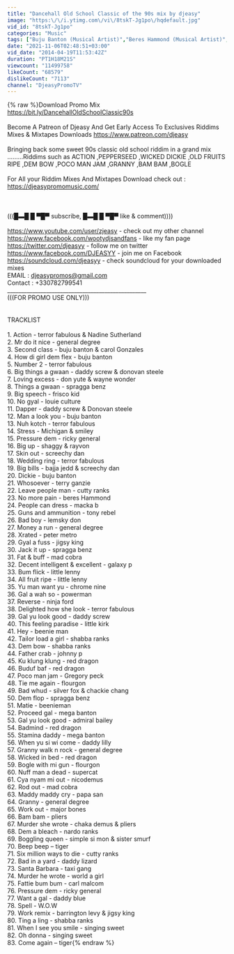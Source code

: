 ```yaml
---
title: "Dancehall Old School Classic of the 90s mix by djeasy"
image: "https:\/\/i.ytimg.com\/vi\/8tskT-Jg1po\/hqdefault.jpg"
vid_id: "8tskT-Jg1po"
categories: "Music"
tags: ["Buju Banton (Musical Artist)","Beres Hammond (Musical Artist)","Chaka Demus & Pliers (Musical Group)"]
date: "2021-11-06T02:48:51+03:00"
vid_date: "2014-04-19T11:53:42Z"
duration: "PT1H18M21S"
viewcount: "11499758"
likeCount: "68579"
dislikeCount: "7113"
channel: "DjeasyPromoTV"
---
```

{% raw %}Download Promo Mix   <a rel="nofollow" target="blank" href="https://bit.ly/DancehallOldSchoolClassic90s">https://bit.ly/DancehallOldSchoolClassic90s</a><br /><br />Become A Patreon of Djeasy And Get Early Access To Exclusives Riddims Mixes &amp; Mixtapes Downloads <a rel="nofollow" target="blank" href="https://www.patreon.com/djeasy﻿">https://www.patreon.com/djeasy﻿</a><br /><br />Bringing back some sweet 90s classic old school riddim in a grand mix .........Riddims such as ACTION ,PEPPERSEED ,WICKED DICKIE ,OLD FRUITS RIPE ,DEM BOW ,POCO MAN JAM ,GRANNY ,BAM BAM ,BOGLE<br /><br />For All your Riddim Mixes And Mixtapes Download check out : <a rel="nofollow" target="blank" href="https://djeasypromomusic.com/">https://djeasypromomusic.com/</a><br /><br /><br /><br />(((█▬█ █ ▀█▀ subscribe, █▬█ █ ▀█▀ like &amp; comment))))<br /><br /> <a rel="nofollow" target="blank" href="https://www.youtube.com/user/zjeasy">https://www.youtube.com/user/zjeasy</a> - check out my other channel<br /> <a rel="nofollow" target="blank" href="https://www.facebook.com/wootydjsandfans">https://www.facebook.com/wootydjsandfans</a>  - like my fan page<br /> <a rel="nofollow" target="blank" href="https://twitter.com/djeasyy">https://twitter.com/djeasyy</a>  - follow me on twitter<br /> <a rel="nofollow" target="blank" href="https://www.facebook.com/DJEASYY">https://www.facebook.com/DJEASYY</a>  - join me on Facebook<br /> <a rel="nofollow" target="blank" href="https://soundcloud.com/djeasyy">https://soundcloud.com/djeasyy</a>  - check soundcloud for your downloaded mixes<br /> EMAIL : djeasypromos@gmail.com<br /> Contact : +330782799541<br />__________________________________________________<br /> (((FOR PROMO USE ONLY))) <br /><br /><br />TRACKLIST<br /><br />1. Action  - terror fabulous &amp; Nadine Sutherland<br />2. Mr do it nice  - general degree<br />3. Second class  - buju banton &amp; carol Gonzales<br />4. How di girl dem flex  - buju banton<br />5. Number 2  - terror fabulous<br />6. Big things a gwaan  - daddy screw &amp; donovan steele<br />7. Loving excess  - don yute &amp; wayne wonder<br />8. Things a gwaan  - spragga benz<br />9. Big speech  - frisco kid<br />10. No gyal  - louie culture<br />11. Dapper  - daddy screw &amp; Donovan steele<br />12. Man a look you  - buju banton<br />13. Nuh kotch  - terror fabulous<br />14. Stress  - Michigan &amp; smiley<br />15. Pressure dem  - ricky general<br />16. Big up  - shaggy &amp; rayvon<br />17. Skin out  - screechy dan<br />18. Wedding ring  - terror fabulous<br />19. Big bills  - bajja jedd &amp; screechy dan<br />20. Dickie  - buju banton<br />21. Whosoever  - terry ganzie<br />22. Leave people man  - cutty ranks<br />23. No more pain  - beres Hammond<br />24. People can dress  - macka b<br />25. Guns and ammunition  - tony rebel<br />26. Bad boy  - lemsky don<br />27. Money a run  - general degree<br />28. Xrated  - peter metro<br />29. Gyal a fuss  - jigsy king<br />30. Jack it up  - spragga benz<br />31. Fat &amp; buff  - mad cobra<br />32. Decent intelligent &amp; excellent  - galaxy p<br />33. Bum flick  - little lenny<br />34. All fruit ripe  - little lenny<br />35. Yu man want yu  - chrome nine<br />36. Gal a wah so  - powerman<br />37. Reverse  - ninja ford<br />38. Delighted how she look  - terror fabulous<br />39. Gal yu look good  - daddy screw<br />40. This feeling paradise  - little kirk<br />41. Hey  - beenie man<br />42. Tailor load a girl  - shabba ranks<br />43. Dem bow  - shabba ranks<br />44. Father crab  - johnny p<br />45. Ku klung  klung  - red dragon<br />46. Buduf baf  - red dragon<br />47. Poco man jam  - Gregory peck<br />48. Tie me again  - flourgon<br />49. Bad whud  - silver fox &amp; chackie chang<br />50. Dem flop  - spragga benz<br />51. Matie  - beenieman<br />52. Proceed gal  - mega banton<br />53. Gal yu look good  - admiral bailey<br />54. Badmind  - red dragon<br />55. Stamina daddy  - mega banton<br />56. When yu si wi come  - daddy lilly<br />57. Granny walk n rock  - general degree<br />58. Wicked in bed  - red dragon<br />59. Bogle with mi gun  - flourgon<br />60. Nuff man a dead  - supercat<br />61. Cya nyam mi out  - nicodemus<br />62. Rod out  - mad cobra<br />63. Maddy maddy cry  - papa san<br />64. Granny  - general degree<br />65. Work out  - major bones<br />66. Bam bam  - pliers<br />67. Murder she wrote  - chaka demus &amp; pliers<br />68. Dem a bleach  - nardo ranks<br />69. Boggling queen  - simple si mon &amp; sister smurf<br />70. Beep beep – tiger<br />71. Six million ways to die  - cutty ranks<br />72. Bad in a yard  - daddy lizard<br />73. Santa Barbara  - taxi gang<br />74. Murder he wrote  - world a girl<br />75. Fattie bum bum  - carl malcom<br />76. Pressure dem  - ricky general<br />77. Want a gal  - daddy blue<br />78. Spell  - W.O.W<br />79. Work remix  - barrington levy &amp; jigsy king<br />80. Ting a ling  - shabba ranks<br />81. When I see you smile  - singing sweet<br />82. Oh donna  - singing sweet<br />83. Come again – tiger{% endraw %}
